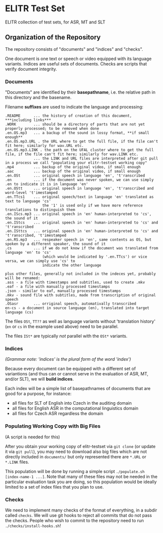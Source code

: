 # ELITR Test Set
ELITR collection of test sets, for ASR, MT and SLT

## Organization of the Repository

The repository consists of "documents" and "indices" and "checks".

One document is one text or speech or video equipped with its language variants. Indices are useful sets of documents. Checks are scripts that verify document integrity.

### Documents

"Documents" are identified by their **basepathname**, i.e. the relative path in this directory and the basename.

Filename **suffixes** are used to indicate the language and processing:

```
.README      ... the history of creation of this document, ***including links***
.WORK        ... should be a directory of parts that are not yet properly processed; to be removed when done
.en.OS.mp3   ... a backup of the sound in lossy format, **if small enough**
.en.OS.mp3.URL . the URL where to get the full file, if the file can't fit here; similarly for wav.URL etc.
.en.OS.mp3.LINK . the path on the UFAL cluster where to get the full file, if the file can't fit here; similarly for wav.LINK etc.
             ... the LINK and URL files are interpreted after git pull in a process we call "populating your elitr-testset working copy"
.mp4         ... backup of the original video, if small enough
.aac         ... backup of the original video, if small enough
.en.OSt      ... original speech in language 'en', 't'ranscribed
.en          ... if the document was never spoken, we can use simply .en to indicate it is in language 'en'
.en.OStt     ... original speech in language 'en', 't'ranscribed and word-level 't'imestamped
.en.TTcs1    ... original speech/text in language 'en' translated as text to language 'cs'
                 the '1' is used only if we have more reference translations to distinguish them
.en.IScs.mp3 ... original speech in 'en' human-interpreted to 'cs', the sound of it
.en.IStcs    ... original speech in 'en' human-interpreted to 'cs' and 't'ranscribed
.en.ISttcs   ... original speech in 'en' human-interpreted to 'cs' and 't'ranscribed, 't'imestamped
.en.RS.mp3   ... respeaker speech in 'en', same contents as OS, but spoken by a different speaker, the sound of it
.cs          ... if we do not know if the document was translated from language 'en' to 'cs'
                 (which would be indicated by '.en.TTcs') or vice versa, we can simply use 'cs' to
                 indicate the other language
                 
plus other files, generally not included in the indeces yet, probably will be renamed:
.ass - a file with timestamps and subtitles, used to create .mkv
.eaf - a file with manually processed timestamps
.json - similar to eaf, manually processed timestamps
.mkv - sound file with subtitles, made from transcription of original speech
.OSasr       ... orriginal speech, automativally transcribed
en-cs - a document in source language (en), translated into target language (cs)
```

The files ``OSt``, ``TT??`` as well as language variants without 'translation history' (``en`` or ``cs`` in the example used above) need to be parallel.

The files ``ISt*`` are typically *not* parallel with the ``OSt*`` variants.

### Indices
*(Grammar note: 'indices' is the plural form of the word 'index')*

Because every document can be equipped with a different set of variantions (and thus can or cannot serve in the evaluation of ASR, MT, and/or SLT), we will **build indices**.

Each index will be a simple list of basepathnames of documents that are good for a purpose, for instance:

- all files for SLT of English into Czech in the auditing domain
- all files for English ASR in the computational linguistics domain
- all files for Czech ASR regardless the domain

### Populating Working Copy with Big Files

(A script is needed for this)

After you obtain your working copy of elitr-testset via ``git clone`` (or update it via ``git pull``), you may need to download also big files which are not directly included in ``documents/`` but only represented there are ``*.URL`` or ``*.LINK`` files.

This population will be done by running a simple script ``./populate.sh [index-name-1 ...]``. Note that many of these files may not be needed in the particular evaluation task you are doing, so this population would be ideally limited to a set of index files that you plan to use.

### Checks

We need to implement many checks of the format of everything, in a subdir called ``checks``. We will use git hooks to reject all commits that do not pass the checks.
People who wish to commit to the repository need to run ``./checks/install-hooks.sh``! 

